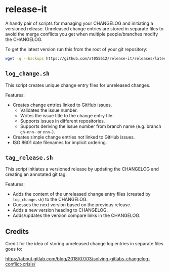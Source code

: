 # release-it

A handy pair of scripts for managing your CHANGELOG and initiating a versioned release.
Unreleased change entries are stored in separate files to avoid the merge conflicts you get when multiple people/branches modify the CHANGELOG.

To get the latest version run this from the root of your git repository:

```bash
wget -q --backups https://github.com/at055612/release-it/releases/latest/download/{log_change,tag_release}.sh && echo "Downloaded $(grep -o "Version: .*" tag_release.sh)"
```

## `log_change.sh`

This script creates unique change entry files for unreleased changes.

Features:

* Creates change entries linked to GitHub issues.
  * Validates the issue number.
  * Writes the issue title to the change entry file.
  * Supports issues in different repositories.
  * Supports deriving the issue number from branch name (e.g. branch `gh-nnn-` or `nnn-`).
* Creates simple change entries not linked to GitHub issues.
* ISO 8601 date filenames for implicit ordering.


## `tag_release.sh`

This script initiates a versioned release by updating the CHANGELOG and creating an annotated git tag.

Features:

* Adds the content of the unreleased change entry files (created by `log_change.sh`) to the CHANGELOG.
* Guesses the next version based on the previous release.
* Adds a new version heading to CHANGELOG.
* Adds/updates the version compare links in the CHANGELOG.

## Credits

Credit for the idea of storing unreleased change log entries in separate files goes to:

https://about.gitlab.com/blog/2018/07/03/solving-gitlabs-changelog-conflict-crisis/

